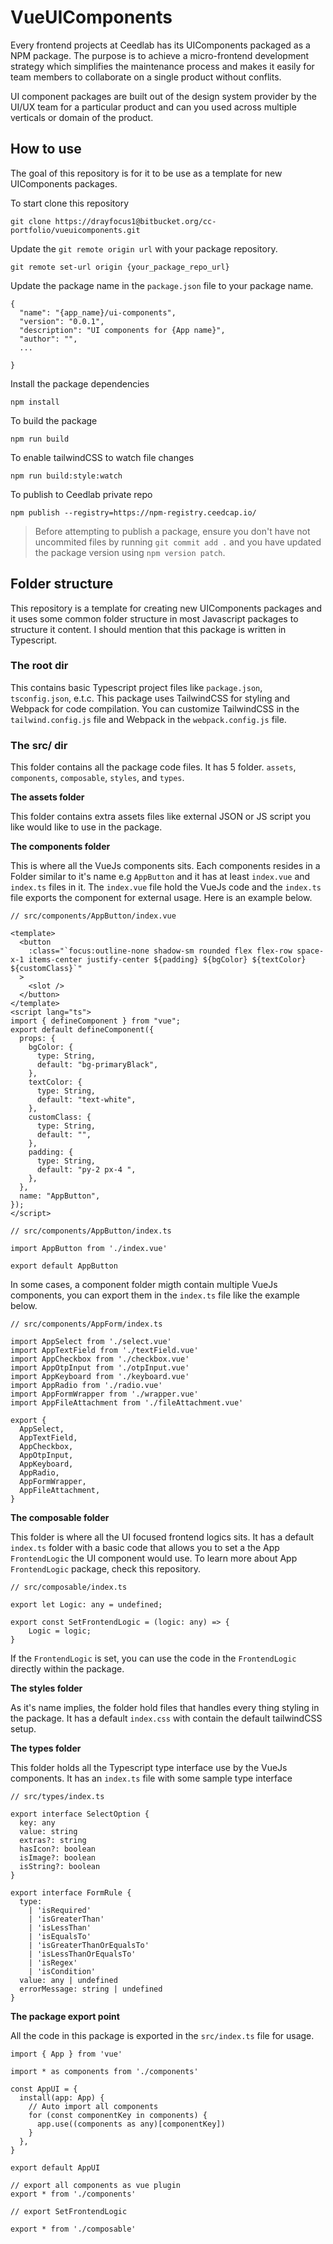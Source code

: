 
# VueUIComponents

Every frontend projects at Ceedlab has its UIComponents packaged as a NPM package. The purpose is to achieve a micro-frontend development strategy which simplifies the maintenance process and makes it easily for team members to collaborate on a single product without conflits. 

UI component packages are built out of the design system provider by the UI/UX team for a particular product and can you used across multiple verticals or domain of the product.

## How to use

The goal of this repository is for it to be use as a template for new UIComponents packages. 

To start clone this repository

```
git clone https://drayfocus1@bitbucket.org/cc-portfolio/vueuicomponents.git
```

Update the `git remote origin url` with your package repository.

```
git remote set-url origin {your_package_repo_url}
```

Update the package name in the `package.json` file to your package name.

```
{
  "name": "{app_name}/ui-components",
  "version": "0.0.1",
  "description": "UI components for {App name}",
  "author": "",
  ...

}
```

Install the package dependencies

```
npm install
```

To build the package 

```
npm run build
```

To enable tailwindCSS to watch file changes

```
npm run build:style:watch
```

To publish to Ceedlab private repo

```
npm publish --registry=https://npm-registry.ceedcap.io/
```

> Before attempting to publish a package, ensure you don't have not uncommited files by running `git commit add .` and you have updated the package version using `npm version patch`.

## Folder structure

This repository is a template for creating new UIComponents packages and it uses some common folder structure in most Javascript packages to structure it content. I should mention that this package is written in Typescript.

### The root dir

This contains basic Typescript project files like `package.json`, `tsconfig.json`, e.t.c. This package uses TailwindCSS for styling and Webpack for code compilation. You can customize TailwindCSS in the `tailwind.config.js` file and Webpack in the `webpack.config.js` file.

### The src/ dir 

This folder contains all the package code files. It has 5 folder. `assets`, `components`, `composable`, `styles`, and `types`. 

**The assets folder**

This folder contains extra assets files like external JSON or JS script you like would like to use in the package.

**The components folder**

This is where all the VueJs components sits. Each components resides in a Folder similar to it's name e.g `AppButton` and it has at least `index.vue` and `index.ts` files in it. The `index.vue` file hold the VueJs code and the `index.ts` file exports the component for external usage. Here is an example below.

```
// src/components/AppButton/index.vue

<template>
  <button
    :class="`focus:outline-none shadow-sm rounded flex flex-row space-x-1 items-center justify-center ${padding} ${bgColor} ${textColor} ${customClass}`"
  >
    <slot />
  </button>
</template>
<script lang="ts">
import { defineComponent } from "vue";
export default defineComponent({
  props: {
    bgColor: {
      type: String,
      default: "bg-primaryBlack",
    },
    textColor: {
      type: String,
      default: "text-white",
    },
    customClass: {
      type: String,
      default: "",
    },
    padding: {
      type: String,
      default: "py-2 px-4 ",
    },
  },
  name: "AppButton",
});
</script>
```

```
// src/components/AppButton/index.ts

import AppButton from './index.vue'

export default AppButton

```

In some cases, a component folder migth contain multiple VueJs components, you can export them in the `index.ts` file like the example below.

```
// src/components/AppForm/index.ts

import AppSelect from './select.vue'
import AppTextField from './textField.vue'
import AppCheckbox from './checkbox.vue'
import AppOtpInput from './otpInput.vue'
import AppKeyboard from './keyboard.vue'
import AppRadio from './radio.vue'
import AppFormWrapper from './wrapper.vue'
import AppFileAttachment from './fileAttachment.vue'

export {
  AppSelect,
  AppTextField,
  AppCheckbox,
  AppOtpInput,
  AppKeyboard,
  AppRadio,
  AppFormWrapper,
  AppFileAttachment,
}

```

**The composable folder**

This folder is where all the UI focused frontend logics sits. It has a default `index.ts` folder with a basic code that allows you to set a the App `FrontendLogic` the UI component would use. To learn more about App `FrontendLogic` package, check this repository.

```
// src/composable/index.ts

export let Logic: any = undefined;

export const SetFrontendLogic = (logic: any) => {
    Logic = logic;
}
```

If the `FrontendLogic` is set, you can use the code in the `FrontendLogic` directly within the package.

**The styles folder**

As it's name implies, the folder hold  files that handles every thing styling in the package. It has a default `index.css` with contain the default tailwindCSS setup.

**The types folder**

This folder holds all the Typescript type interface use by the VueJs components. It has an `index.ts` file with some sample type interface

```
// src/types/index.ts

export interface SelectOption {
  key: any
  value: string
  extras?: string
  hasIcon?: boolean
  isImage?: boolean
  isString?: boolean
}

export interface FormRule {
  type:
    | 'isRequired'
    | 'isGreaterThan'
    | 'isLessThan'
    | 'isEqualsTo'
    | 'isGreaterThanOrEqualsTo'
    | 'isLessThanOrEqualsTo'
    | 'isRegex'
    | 'isCondition'
  value: any | undefined
  errorMessage: string | undefined
}
```

**The package export point**

All the code in this package is exported in the `src/index.ts` file for usage. 

```
import { App } from 'vue'

import * as components from './components'

const AppUI = {
  install(app: App) {
    // Auto import all components
    for (const componentKey in components) {
      app.use((components as any)[componentKey])
    }
  },
}

export default AppUI

// export all components as vue plugin
export * from './components'

// export SetFrontendLogic

export * from './composable'
```